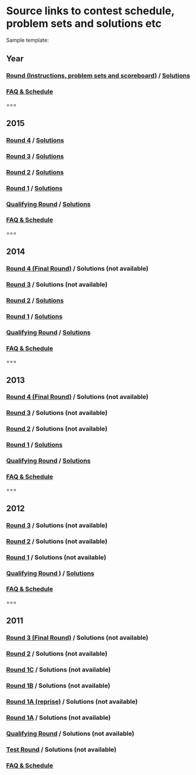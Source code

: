 # Source links to contest schedule, problem sets and solutions etc

Sample template:

## Year

### [Round (Instructions, problem sets and scoreboard)](link.to/scoreboard) / [Solutions](link.to/solutions)

### [FAQ & Schedule](link.to/faq&schedule)

===

## 2015

### [Round 4](https://www.facebook.com/hackercup/problems.php?round=1556405007936780) / [Solutions](https://www.facebook.com/notes/1056536891028878/)

### [Round 3](https://www.facebook.com/hackercup/problems.php?round=890884524269795) / [Solutions](https://www.facebook.com/notes/facebook-hacker-cup/hacker-cup-2015-round-3-solutions/1056536891028878)

### [Round 2](https://www.facebook.com/hackercup/problems.php?round=323882677799153) / [Solutions](https://www.facebook.com/notes/facebook-hacker-cup/hacker-cup-2015-round-2-solutions/1051224511560116)

### [Round 1](https://www.facebook.com/hackercup/problems.php?round=344496159068801) / [Solutions](https://www.facebook.com/notes/facebook-hacker-cup/hacker-cup-2015-round-1-solutions/1047761065239794)

### [Qualifying Round](https://www.facebook.com/hackercup/problems.php?round=742632349177460) / [Solutions](https://www.facebook.com/notes/facebook-hacker-cup/hacker-cup-2015-qualification-round-solutions/1043281905687710)

### [FAQ & Schedule](https://www.facebook.com/notes/facebook-hacker-cup/hacker-cup-2015-faq/1029173677098533)

===

## 2014

### [Round 4 (Final Round)](https://www.facebook.com/hackercup/problems.php?round=180228228840273) / Solutions (not available)

### [Round 3](https://www.facebook.com/hackercup/problems.php?round=1433361756892155) / Solutions (not available)

### [Round 2](https://www.facebook.com/hackercup/problems.php?round=544142832342014) / [Solutions](https://www.facebook.com/notes/facebook-hacker-cup/2014-round-2-solutions/787413617941208)

### [Round 1](https://www.facebook.com/hackercup/problems.php?round=1437956993099239) / [Solutions](https://www.facebook.com/notes/facebook-hacker-cup/2014-round-1-solutions/783788524970384)

### [Qualifying Round](https://www.facebook.com/hackercup/problems.php?round=598486203541358) / [Solutions](https://www.facebook.com/notes/facebook-hacker-cup/2014-qualification-round-solutions/775180192497884)

### [FAQ & Schedule](https://www.facebook.com/notes/769049686444268/)

===

## 2013

### [Round 4 (Final Round)](https://www.facebook.com/hackercup/problems.php?round=430084003727512) / Solutions (not available)

### [Round 3](https://www.facebook.com/hackercup/problems.php?round=402976459784646) / Solutions (not available)

### [Round 2](https://www.facebook.com/hackercup/problems.php?round=499927843385312) / Solutions (not available)

### [Round 1](https://www.facebook.com/hackercup/problems.php?round=189890111155691) / [Solutions](https://www.facebook.com/notes/facebook-hacker-cup/2013-round-1-solutions/606859202663318)

### [Qualifying Round](https://www.facebook.com/hackercup/problems.php?round=185564241586420) / [Solutions](https://www.facebook.com/notes/facebook-hacker-cup/qualification-round-solutions/598486173500621)

### [FAQ & Schedule](https://www.facebook.com/notes/facebook-hacker-cup/hacker-cup-2013-faq/591459627536609)

===

## 2012

### [Round 3](https://www.facebook.com/hackercup/problems.php?round=222291111185610) / Solutions (not available)

### [Round 2](https://www.facebook.com/hackercup/problems.php?round=154897681286317) / Solutions (not available)

### [Round 1](https://www.facebook.com/hackercup/problems.php?round=225705397509134) / Solutions (not available)

### [Qualifying Round )](https://www.facebook.com/hackercup/problems.php?round=146094915502528) / [Solutions](https://www.facebook.com/notes/facebook-hacker-cup/2012-qualification-round-solutions/371108282905079)

### [FAQ & Schedule](https://www.facebook.com/notes/facebook-engineering/announcing-facebooks-2012-hacker-cup/10150468260528920)

===

## 2011

### [Round 3 (Final Round)](https://www.facebook.com/hackercup/problems.php?round=188859297819219) / Solutions (not available)

### [Round 2](https://www.facebook.com/hackercup/problems.php?round=178767375498716) / Solutions (not available)

### [Round 1C](https://www.facebook.com/hackercup/problems.php?round=173585106010813) / Solutions (not available)

### [Round 1B](https://www.facebook.com/hackercup/problems.php?round=167482453296629) / Solutions (not available)

### [Round 1A (reprise)](https://www.facebook.com/hackercup/problems.php?round=123802894356576) / Solutions (not available)

### [Round 1A](https://www.facebook.com/hackercup/problems.php?round=144428782277390) / Solutions (not available)

### [Qualifying Round](https://www.facebook.com/hackercup/problems.php?round=4) / Solutions (not available)

### [Test Round](https://www.facebook.com/hackercup/problems.php?round=103456299728530) / Solutions (not available)

### [FAQ & Schedule](https://www.facebook.com/notes/facebook-hacker-cup/updated-dates-and-times-for-online-rounds/193925823956660)

